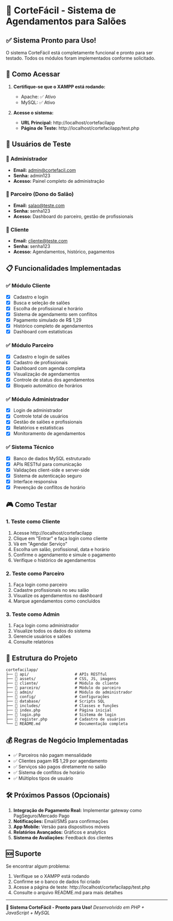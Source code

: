 # 🎯 CorteFácil - Sistema de Agendamentos para Salões

## ✅ Sistema Pronto para Uso!

O sistema CorteFácil está completamente funcional e pronto para ser testado. Todos os módulos foram implementados conforme solicitado.

## 🚀 Como Acessar

1. **Certifique-se que o XAMPP está rodando:**
   - Apache: ✅ Ativo
   - MySQL: ✅ Ativo

2. **Acesse o sistema:**
   - **URL Principal:** http://localhost/cortefacilapp
   - **Página de Teste:** http://localhost/cortefacilapp/test.php

## 👥 Usuários de Teste

### 🔧 Administrador
- **Email:** admin@cortefacil.com
- **Senha:** admin123
- **Acesso:** Painel completo de administração

### 🏪 Parceiro (Dono do Salão)
- **Email:** salao@teste.com
- **Senha:** senha123
- **Acesso:** Dashboard do parceiro, gestão de profissionais

### 👤 Cliente
- **Email:** cliente@teste.com
- **Senha:** senha123
- **Acesso:** Agendamentos, histórico, pagamentos

## 📋 Funcionalidades Implementadas

### ✅ Módulo Cliente
- [x] Cadastro e login
- [x] Busca e seleção de salões
- [x] Escolha de profissional e horário
- [x] Sistema de agendamento sem conflitos
- [x] Pagamento simulado de R$ 1,29
- [x] Histórico completo de agendamentos
- [x] Dashboard com estatísticas

### ✅ Módulo Parceiro
- [x] Cadastro e login de salões
- [x] Cadastro de profissionais
- [x] Dashboard com agenda completa
- [x] Visualização de agendamentos
- [x] Controle de status dos agendamentos
- [x] Bloqueio automático de horários

### ✅ Módulo Administrador
- [x] Login de administrador
- [x] Controle total de usuários
- [x] Gestão de salões e profissionais
- [x] Relatórios e estatísticas
- [x] Monitoramento de agendamentos

### ✅ Sistema Técnico
- [x] Banco de dados MySQL estruturado
- [x] APIs RESTful para comunicação
- [x] Validações client-side e server-side
- [x] Sistema de autenticação seguro
- [x] Interface responsiva
- [x] Prevenção de conflitos de horário

## 🎮 Como Testar

### 1. Teste como Cliente
1. Acesse http://localhost/cortefacilapp
2. Clique em "Entrar" e faça login como cliente
3. Vá em "Agendar Serviço"
4. Escolha um salão, profissional, data e horário
5. Confirme o agendamento e simule o pagamento
6. Verifique o histórico de agendamentos

### 2. Teste como Parceiro
1. Faça login como parceiro
2. Cadastre profissionais no seu salão
3. Visualize os agendamentos no dashboard
4. Marque agendamentos como concluídos

### 3. Teste como Admin
1. Faça login como administrador
2. Visualize todos os dados do sistema
3. Gerencie usuários e salões
4. Consulte relatórios

## 🔧 Estrutura do Projeto

```
cortefacilapp/
├── 📁 api/                    # APIs RESTful
├── 📁 assets/                 # CSS, JS, imagens
├── 📁 cliente/                # Módulo do cliente
├── 📁 parceiro/               # Módulo do parceiro
├── 📁 admin/                  # Módulo do administrador
├── 📁 config/                 # Configurações
├── 📁 database/               # Scripts SQL
├── 📁 includes/               # Classes e funções
├── 📄 index.php               # Página inicial
├── 📄 login.php               # Sistema de login
├── 📄 register.php            # Cadastro de usuários
└── 📄 README.md               # Documentação completa
```

## 💰 Regras de Negócio Implementadas

- ✅ Parceiros não pagam mensalidade
- ✅ Clientes pagam R$ 1,29 por agendamento
- ✅ Serviços são pagos diretamente no salão
- ✅ Sistema de conflitos de horário
- ✅ Múltiplos tipos de usuário

## 🛠️ Próximos Passos (Opcionais)

1. **Integração de Pagamento Real:** Implementar gateway como PagSeguro/Mercado Pago
2. **Notificações:** Email/SMS para confirmações
3. **App Mobile:** Versão para dispositivos móveis
4. **Relatórios Avançados:** Gráficos e analytics
5. **Sistema de Avaliações:** Feedback dos clientes

## 🆘 Suporte

Se encontrar algum problema:
1. Verifique se o XAMPP está rodando
2. Confirme se o banco de dados foi criado
3. Acesse a página de teste: http://localhost/cortefacilapp/test.php
4. Consulte o arquivo README.md para mais detalhes

---

**🎉 Sistema CorteFácil - Pronto para Uso!**
*Desenvolvido em PHP + JavaScript + MySQL*